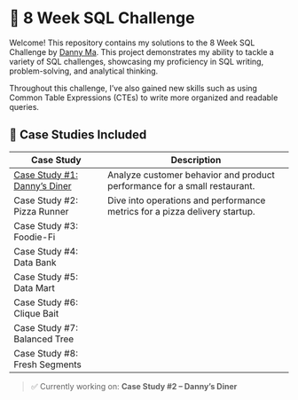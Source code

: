 # 🍜 8 Week SQL Challenge

Welcome! This repository contains my solutions to the 8 Week SQL Challenge by [Danny Ma](https://www.linkedin.com/company/datawithdanny/). This project demonstrates my ability to tackle a variety of SQL challenges, showcasing my proficiency in SQL writing, problem-solving, and analytical thinking. 

Throughout this challenge, I’ve also gained new skills such as using Common Table Expressions (CTEs) to write more organized and readable queries.

## 📁 Case Studies Included

| Case Study | Description |
|------------|-------------|
|[Case Study #1: Danny’s Diner](https://github.com/xerxerbreak/8-week-SQL-Challenge/blob/main/Case%20Study%20%231%20-%20Danny's%20Diner/README.md) | Analyze customer behavior and product performance for a small restaurant. |
|Case Study #2: Pizza Runner | Dive into operations and performance metrics for a pizza delivery startup. |
|Case Study #3: Foodie-Fi ||
|Case Study #4: Data Bank ||
|Case Study #5: Data Mart ||
|Case Study #6: Clique Bait ||
|Case Study #7: Balanced Tree ||
|Case Study #8: Fresh Segments ||

> ✅ Currently working on: **Case Study #2 – Danny’s Diner**
